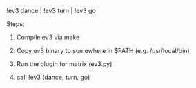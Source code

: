 !ev3 dance | !ev3 turn | !ev3 go

Steps:
1. Compile ev3 via make

2. Copy ev3 binary to somewhere in $PATH (e.g. /usr/local/bin)

3. Run the plugin for matrix (ev3.py)

4. call !ev3 (dance, turn, go)
